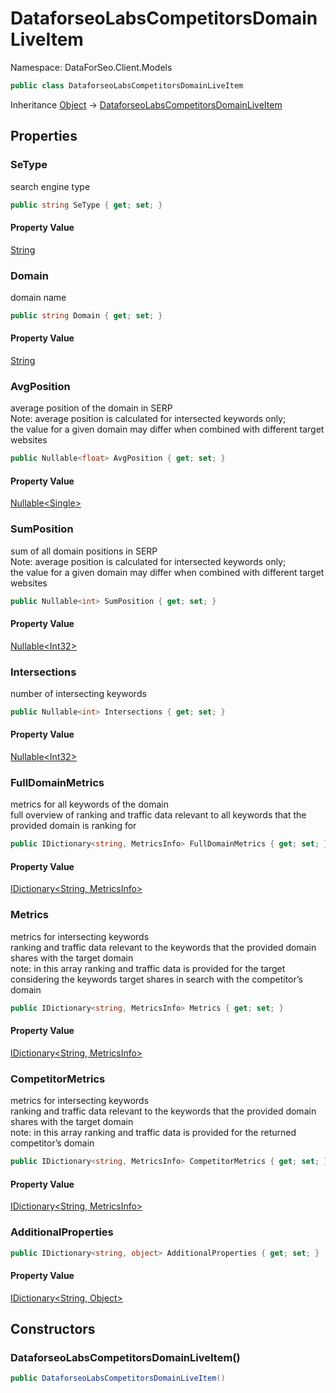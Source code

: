 # DataforseoLabsCompetitorsDomainLiveItem

Namespace: DataForSeo.Client.Models

```csharp
public class DataforseoLabsCompetitorsDomainLiveItem
```

Inheritance [Object](https://docs.microsoft.com/en-us/dotnet/api/system.object) → [DataforseoLabsCompetitorsDomainLiveItem](./dataforseo.client.models.dataforseolabscompetitorsdomainliveitem.md)

## Properties

### **SeType**

search engine type

```csharp
public string SeType { get; set; }
```

#### Property Value

[String](https://docs.microsoft.com/en-us/dotnet/api/system.string)<br>

### **Domain**

domain name

```csharp
public string Domain { get; set; }
```

#### Property Value

[String](https://docs.microsoft.com/en-us/dotnet/api/system.string)<br>

### **AvgPosition**

average position of the domain in SERP
 <br>Note: average position is calculated for intersected keywords only;
 <br>the value for a given domain may differ when combined with different target websites

```csharp
public Nullable<float> AvgPosition { get; set; }
```

#### Property Value

[Nullable&lt;Single&gt;](https://docs.microsoft.com/en-us/dotnet/api/system.nullable-1)<br>

### **SumPosition**

sum of all domain positions in SERP
 <br>Note: average position is calculated for intersected keywords only;
 <br>the value for a given domain may differ when combined with different target websites

```csharp
public Nullable<int> SumPosition { get; set; }
```

#### Property Value

[Nullable&lt;Int32&gt;](https://docs.microsoft.com/en-us/dotnet/api/system.nullable-1)<br>

### **Intersections**

number of intersecting keywords

```csharp
public Nullable<int> Intersections { get; set; }
```

#### Property Value

[Nullable&lt;Int32&gt;](https://docs.microsoft.com/en-us/dotnet/api/system.nullable-1)<br>

### **FullDomainMetrics**

metrics for all keywords of the domain
 <br>full overview of ranking and traffic data relevant to all keywords that the provided domain is ranking for

```csharp
public IDictionary<string, MetricsInfo> FullDomainMetrics { get; set; }
```

#### Property Value

[IDictionary&lt;String, MetricsInfo&gt;](https://docs.microsoft.com/en-us/dotnet/api/system.collections.generic.idictionary-2)<br>

### **Metrics**

metrics for intersecting keywords
 <br>ranking and traffic data relevant to the keywords that the provided domain shares with the target domain
 <br>note: in this array ranking and traffic data is provided for the target considering the keywords target shares in search with the competitor’s domain

```csharp
public IDictionary<string, MetricsInfo> Metrics { get; set; }
```

#### Property Value

[IDictionary&lt;String, MetricsInfo&gt;](https://docs.microsoft.com/en-us/dotnet/api/system.collections.generic.idictionary-2)<br>

### **CompetitorMetrics**

metrics for intersecting keywords
 <br>ranking and traffic data relevant to the keywords that the provided domain shares with the target domain
 <br>note: in this array ranking and traffic data is provided for the returned competitor’s domain

```csharp
public IDictionary<string, MetricsInfo> CompetitorMetrics { get; set; }
```

#### Property Value

[IDictionary&lt;String, MetricsInfo&gt;](https://docs.microsoft.com/en-us/dotnet/api/system.collections.generic.idictionary-2)<br>

### **AdditionalProperties**

```csharp
public IDictionary<string, object> AdditionalProperties { get; set; }
```

#### Property Value

[IDictionary&lt;String, Object&gt;](https://docs.microsoft.com/en-us/dotnet/api/system.collections.generic.idictionary-2)<br>

## Constructors

### **DataforseoLabsCompetitorsDomainLiveItem()**

```csharp
public DataforseoLabsCompetitorsDomainLiveItem()
```
